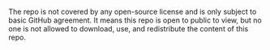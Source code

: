 The repo is not covered by any open-source license and is only subject 
to basic GitHub agreement. It means this repo is open to public to view, but
no one is not allowed to download, use, and redistribute the content of this
repo.
